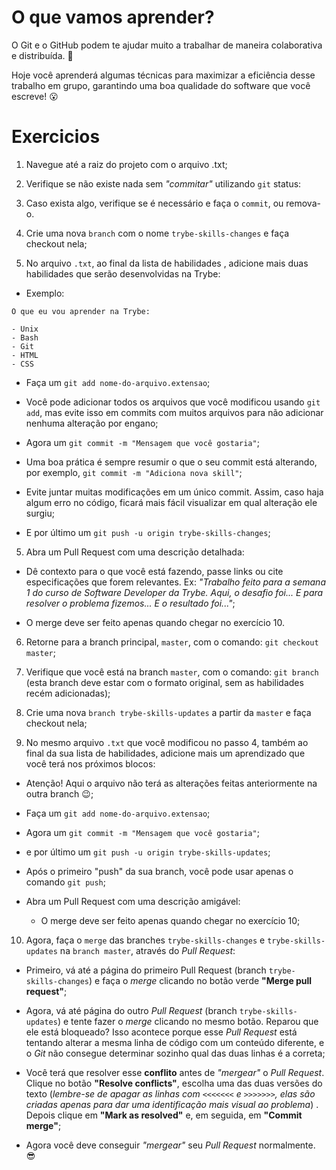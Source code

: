 # O que vamos aprender?

O Git e o GitHub podem te ajudar muito a trabalhar de maneira colaborativa e distribuída. 🧩

Hoje você aprenderá algumas técnicas para maximizar a eficiência desse trabalho em grupo, garantindo uma boa qualidade do software que você escreve! 😮

# Exercicios

1. Navegue até a raiz do projeto com o arquivo .txt;

2. Verifique se não existe nada sem *"commitar"* utilizando `git` status:

3. Caso exista algo, verifique se é necessário e faça o `commit`, ou remova-o.

4. Crie uma nova `branch` com o nome `trybe-skills-changes` e faça checkout nela;

5. No arquivo `.txt`, ao final da lista de habilidades , adicione mais duas habilidades que serão desenvolvidas na Trybe:

- Exemplo:
```
O que eu vou aprender na Trybe:

- Unix
- Bash
- Git
- HTML
- CSS
```
- Faça um `git add nome-do-arquivo.extensao`;

- Você pode adicionar todos os arquivos que você modificou usando `git add`, mas evite isso em commits com muitos arquivos para não adicionar nenhuma alteração por engano;

- Agora um `git commit -m "Mensagem que você gostaria"`;

- Uma boa prática é sempre resumir o que o seu commit está alterando, por exemplo, `git commit -m "Adiciona nova skill"`;

- Evite juntar muitas modificações em um único commit. Assim, caso haja algum erro no código, ficará mais fácil visualizar em qual alteração ele surgiu;

- E por último um `git push -u origin trybe-skills-changes`;

5. Abra um Pull Request com uma descrição detalhada:

- Dê contexto para o que você está fazendo, passe links ou cite especificações que forem relevantes. Ex: *"Trabalho feito para a semana 1 do curso de Software Developer da Trybe. Aqui, o desafio foi... E para resolver o problema fizemos... E o resultado foi..."*;

- O merge deve ser feito apenas quando chegar no exercício 10.

6. Retorne para a branch principal, `master`, com o comando: `git checkout master`;

7. Verifique que você está na branch `master`, com o comando: `git branch` (esta branch deve estar com o formato original, sem as habilidades recém adicionadas);

8. Crie uma nova `branch trybe-skills-updates` a partir da `master` e faça checkout nela;

9. No mesmo arquivo `.txt` que você modificou no passo 4, também ao final da sua lista de habilidades, adicione mais um aprendizado que você terá nos próximos blocos:

- Atenção! Aqui o arquivo não terá as alterações feitas anteriormente na outra branch 😉;

- Faça um `git add nome-do-arquivo.extensao`;

- Agora um `git commit -m "Mensagem que você gostaria"`;

- e por último um `git push -u origin trybe-skills-updates`;

- Após o primeiro "push" da sua branch, você pode usar apenas o comando `git push`;

- Abra um Pull Request com uma descrição amigável:

    - O merge deve ser feito apenas quando chegar no exercício 10;

10. Agora, faça o `merge` das branches `trybe-skills-changes` e `trybe-skills-updates` na `branch master`, através do *Pull Request*:

- Primeiro, vá até a página do primeiro Pull Request (branch `trybe-skills-changes`) e faça o *merge* clicando no botão verde **"Merge pull request"**;

- Agora, vá até página do outro *Pull Request* (branch `trybe-skills-updates`) e tente fazer o *merge* clicando no mesmo botão. Reparou que ele está bloqueado? Isso acontece porque esse *Pull Request* está tentando alterar a mesma linha de código com um conteúdo diferente, e o *Git* não consegue determinar sozinho qual das duas linhas é a correta;

- Você terá que resolver esse **conflito** antes de *"mergear"* o *Pull Request*. Clique no botão **"Resolve conflicts"**, escolha uma das duas versões do texto (*lembre-se de apagar as linhas com `<<<<<<<` e `>>>>>>>`, elas são criadas apenas para dar uma identificação mais visual ao problema*) . Depois clique em **"Mark as resolved"** e, em seguida, em **"Commit merge"**;

- Agora você deve conseguir *"mergear"* seu *Pull Request* normalmente. 😎
